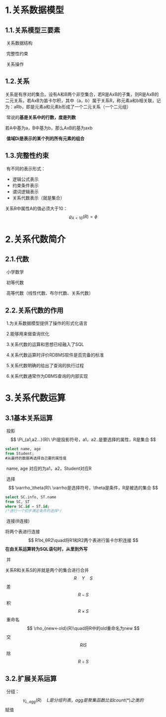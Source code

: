 # 1.关系数据模型

## 	1.1.关系模型三要素

​			关系数据结构

​			完整性约束

​			关系操作

## 	 1.2.关系

​			关系是有序对的集合。设有A和B两个非空集合，若R是AxB的子集，则R是AxB的二元关系，若AxB为笛卡尔积，其中（a，b）属于关系R，称元素a和b相关联，记为：aRb，即是元素a和元素b形成了一个二元关系（一个二元组）	

​			常说的**基是关系中的行数，度是列数**

若A中基为a，B中基为b，那么AxB的基为axb

​		**值域Di是表示的某个列的所有元素的组合**



## 	 1.3.完整性约束

​			有不同的表示形式：

- 逻辑公式表示
- 约束条件表示
- 谓词逻辑表示
- 关系代数表示（就是集合）

关系R中属性A的值必须大于10：
$$
\varrho_{A<10}(R) = \phi
$$


# 2.关系代数简介

## 	2.1.代数

​			小学数学

​			初等代数

​			高等代数（线性代数、布尔代数、关系代数）

## 	2.2.关系代数的作用

​			1.为关系数据模型提供了操作的形式化语言

​			2.能够用来做查询优化

​			3.关系代数的运算和思想已经融入了SQL

​			4.关系代数运算时评价RDBMS软件是否完备的标准

​			5.关系代数明确的给出了查询的执行过程

​			6.关系代数通常作为DBMS查询的内部实现

# 3.关系代数运算

## 	3.1基本关系运算

​		投影
$$
\Pi_{a1,a2...}(R)\  \Pi是投影符号，a1，a2..是要选择的属性，R是集合
$$

```sql
select name, age
from Student;
#从最终的数据再选择自己要的属性值
```

​		name, age 对应的为a1，a2，Student对应R

​		选择
$$
\varrho_\theta(R)\ \varrho是选择符号，\theta是条件，R是被选的集合
$$

```sql
select SC.info, ST.name
from SC, ST
where SC.id = ST.id;
/*进行一个初步满足条件的选择*/
```

​		连接(θ连接)

将两个表进行连接
$$
R1⨝_θR2\quad将R1和R2两个表进行笛卡尔积连接
$$
**在由关系运算转为SQL语句时，从里到外写**

​		并

关系R和关系S的并就是两个的集合进行合并
$$
R\quad Y\quad S
$$
​		 差
$$
R-S
$$
​		积
$$
R\times S
$$
​		重命名
$$
\rho_{new<-old}(R)\quad将R中的old重命名为new
$$
​		交
$$
RIS
$$
​		除
$$
R÷S
$$

## 	3.2.扩展关系运算

​				分组：
$$
\gamma_{L,agg}(R)\quad L是分组列表，agg是聚集函数比如count(*)之类的
$$
​				赋值
